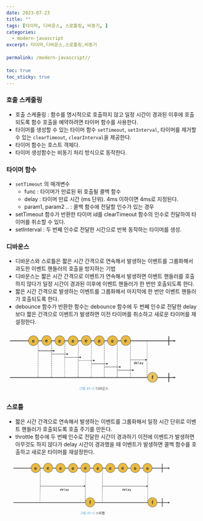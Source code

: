 ```yaml
---
date: 2023-07-23
title: ""
tags: [타이머, 디바운스, 스로틀링, 비동기, ]
categories:
  - modern-javascript
excerpt: 타이머,디바운스,스로틀링,비동기

permalink: /modern-javascript//

toc: true
toc_sticky: true
---
```



### 호출 스케줄링

- 호출 스케줄링 : 함수를 명시적으로 호출하지 않고 일정 시간이 경과된 이후에 호출 되도록 함수 호출을 예약하려면 타이머 함수를 사용한다.
- 타이머를 생성할 수 있는 타이머 함수 `setTimeout`, `setInterval`, 타이머를 제거할 수 있는 `clearTimeout`, `clearInterval`을 제공한다.
- 타이머 함수는 호스트 객체다.
- 타이머 생성함수는 비동기 처리 방식으로 동작한다.

### 타이머 함수

- `setTimeout` 의 매개변수
	- func : 타이머가 만료된 뒤 호출될 콜백 함수
	- delay : 타이머 만료 시간 (ms 단위). 4ms 이하이면 4ms로 지정된다.
	- param1, param2 .. : 콜백 함수에 전달할 인수가 있는 경우
- setTimeout 함수가 반환한 타이머 id를 clearTimeout 함수의 인수로 전달하여 타이머를 취소할 수 있다.
- setInterval : 두 번째 인수로 전달한 시간으로 반복 동작하는 타이머를 생성.

### 디바운스

- 디바운스와 스로틀은 짧은 시간 간격으로 연속해서 발생하는 이벤트를 그룹화해서 과도한 이벤트 핸들러의 호출을 방지하는 기법
- 디바운스는 짧은 시간 간격으로 이벤트가 연속해서 발생하면 이벤트 핸들러를 호출하지 않다가 일정 시간이 경과된 이후에 이벤트 핸들러가 한 번만 호출되도록 한다.
- 짧은 시간 간격으로 발생하는 이벤트를 그룹화해서 마지막에 한 번만 이벤트 핸들러가 호출되도록 한다.
- debounce 함수가 반환한 함수는 debounce 함수에 두 번째 인수로 전달한 delay 보다 짧은 간격으로 이벤트가 발생하면 이전 타이머를 취소하고 새로운 타이머를 재설정한다.

![0](/assets/img/2023-07-23-.md/0.png)


### 스로틀

- 짧은 시간 간격으로 연속해서 발생하는 이벤트를 그룹화해서 일정 시간 단위로 이벤트 핸들러가 호출되도록 호출 주기를 만든다.
- throttle 함수에 두 번째 인수로 전달한 시간이 경과하기 이전에 이벤트가 발생하면 아무것도 하지 않다가 delay 시간이 경과했을 때 이벤트가 발생하면 콜백 함수를 호출하고 새로운 타이머를 재설정한다.

![1](/assets/img/2023-07-23-.md/1.png)

